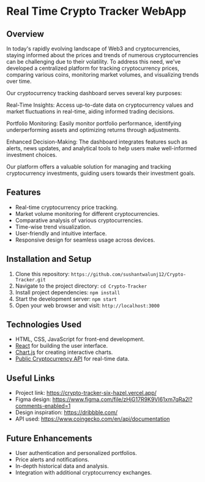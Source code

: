 # Real Time Crypto Tracker WebApp

## Overview

In today's rapidly evolving landscape of Web3 and cryptocurrencies, staying informed about the prices and trends of numerous cryptocurrencies can be challenging due to their volatility. To address this need, we've developed a centralized platform for tracking cryptocurrency prices, comparing various coins, monitoring market volumes, and visualizing trends over time.

Our cryptocurrency tracking dashboard serves several key purposes:

Real-Time Insights: Access up-to-date data on cryptocurrency values and market fluctuations in real-time, aiding informed trading decisions.

Portfolio Monitoring: Easily monitor portfolio performance, identifying underperforming assets and optimizing returns through adjustments.

Enhanced Decision-Making: The dashboard integrates features such as alerts, news updates, and analytical tools to help users make well-informed investment choices.

Our platform offers a valuable solution for managing and tracking cryptocurrency investments, guiding users towards their investment goals.

## Features

- Real-time cryptocurrency price tracking.
- Market volume monitoring for different cryptocurrencies.
- Comparative analysis of various cryptocurrencies.
- Time-wise trend visualization.
- User-friendly and intuitive interface.
- Responsive design for seamless usage across devices.

## Installation and Setup

1. Clone this repository: `https://github.com/sushantwalunj12/Crypto-Tracker.git`
2. Navigate to the project directory: `cd Crypto-Tracker`
3. Install project dependencies: `npm install`
4. Start the development server: `npm start`
5. Open your web browser and visit: `http://localhost:3000`

## Technologies Used

- HTML, CSS, JavaScript for front-end development.
- [React](https://reactjs.org/) for building the user interface.
- [Chart.js](https://www.chartjs.org/) for creating interactive charts.
- [Public Cryptocurrency API](https://www.coingecko.com/en/api/documentation) for real-time data.

## Useful Links

- Project link: https://crypto-tracker-six-hazel.vercel.app/
- Figma design: https://www.figma.com/file/zHjG17R9K9VI61xm7qRa2l?comments-enabled=1
- Design inspiration: https://dribbble.com/
- API used: https://www.coingecko.com/en/api/documentation

## Future Enhancements

- User authentication and personalized portfolios.
- Price alerts and notifications.
- In-depth historical data and analysis.
- Integration with additional cryptocurrency exchanges.
